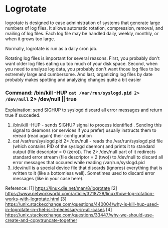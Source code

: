 # Logrotate

logrotate is designed to ease administration of systems that generate large numbers of log files. It allows automatic rotation, compression, removal, and mailing of log files. Each log file may be handled daily, weekly, monthly, or when it grows too large.

Normally, logrotate is run as a daily cron job. 

Rotating log files is important for several reasons. First, you probably don't want older log files eating up too much of your disk space. Second, when you need to analyze log data, you probably don't want those log files to be extremely large and cumbersome. And last, organizing log files by date probably makes spotting and analyzing changes quite a bit easier




### Command: /bin/kill -HUP `cat /var/run/syslogd.pid 2> /dev/null` 2> /dev/null || true

Explaination: send SIGHUP to syslogd discard all error messages and return true if succeded.

1. /bin/kill -HUP <PID> - sends SIGHUP signal to process identified <PID>. Sending this signal to deamons (or services if you prefer) usually instructs them to reread (read again) their configuration
2. cat /var/run/syslogd.pid 2> /dev/null - reads the /var/run/syslogd.pid file (which contains PID of the syslogd daemon) and prints it to standard output (file descriptor = 0 (zero)). The 2> /dev/null part of it redirects standard error stream (file descriptor = 2 (two)) to /dev/null to discard all error messages that occured while reading /var/run/syslogd.pid
3. /dev/null is a special device file that discards (ignores) everything that is written to it (like a bottomless well). Sometimes used to discard error messages (like in your case here).

Reference: 
[1] https://linux.die.net/man/8/logrotate
[2] https://www.networkworld.com/article/3218728/linux/how-log-rotation-works-with-logrotate.html
[3] https://unix.stackexchange.com/questions/440004/why-is-kill-hup-used-in-logrotate-in-rhel-is-it-necessary-in-all-cases
[4] https://unix.stackexchange.com/questions/33447/why-we-should-use-create-and-copytruncate-together
